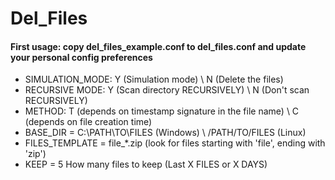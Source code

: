 # Del_Files
#### First usage: copy del_files_example.conf to del_files.conf and update your personal config preferences


- SIMULATION_MODE: Y (Simulation mode) \ N (Delete the files)
- RECURSIVE MODE: Y (Scan directory RECURSIVELY) \ N (Don't scan RECURSIVELY)
- METHOD: T (depends on timestamp signature in the file name) \ C (depends on file creation time)
- BASE_DIR = C:\PATH\TO\FILES (Windows) \ /PATH/TO/FILES (Linux)
- FILES_TEMPLATE = file_*.zip (look for files starting with 'file', ending with 'zip')
- KEEP = 5 How many files to keep (Last X FILES or X DAYS)

